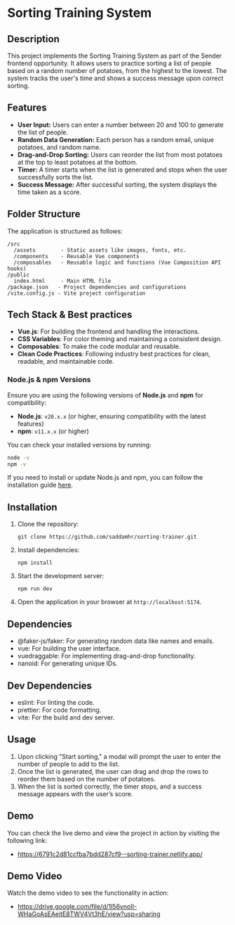 # Sorting Training System

## Description

This project implements the Sorting Training System as part of the Sender frontend opportunity. It allows users to practice sorting a list of people based on a random number of potatoes, from the highest to the lowest. The system tracks the user's time and shows a success message upon correct sorting.

## Features

- **User Input:** Users can enter a number between 20 and 100 to generate the list of people.
- **Random Data Generation:** Each person has a random email, unique potatoes, and random name.
- **Drag-and-Drop Sorting:** Users can reorder the list from most potatoes at the top to least potatoes at the bottom.
- **Timer:** A timer starts when the list is generated and stops when the user successfully sorts the list.
- **Success Message:** After successful sorting, the system displays the time taken as a score.


## Folder Structure

The application is structured as follows:

```
/src
  /assets        - Static assets like images, fonts, etc.
  /components    - Reusable Vue components
  /composables   - Reusable logic and functions (Vue Composition API hooks)
/public
  index.html     - Main HTML file
/package.json   - Project dependencies and configurations
/vite.config.js - Vite project configuration
```


## Tech Stack & Best practices

- **Vue.js**: For building the frontend and handling the interactions.
- **CSS Variables**: For color theming and maintaining a consistent design.
- **Composables**: To make the code modular and reusable.
- **Clean Code Practices**: Following industry best practices for clean, readable, and maintainable code.


### Node.js & npm Versions

Ensure you are using the following versions of **Node.js** and **npm** for compatibility:

- **Node.js**: `v20.x.x` (or higher, ensuring compatibility with the latest features)
- **npm**: `v11.x.x` (or higher)

You can check your installed versions by running:

```bash
node -v
npm -v
```

If you need to install or update Node.js and npm, you can follow the installation guide [here](https://nodejs.org/).

## Installation

1. Clone the repository:

   ```
   git clone https://github.com/saddamhr/sorting-trainer.git
   ```

2. Install dependencies:

   ```
   npm install
   ```

3. Start the development server:

   ```
   npm run dev
   ```

4. Open the application in your browser at `http://localhost:5174`.

## Dependencies
- @faker-js/faker: For generating random data like names and emails.
- vue: For building the user interface.
- vuedraggable: For implementing drag-and-drop functionality.
- nanoid: For generating unique IDs.

## Dev Dependencies
- eslint: For linting the code.
- prettier: For code formatting.
- vite: For the build and dev server.

## Usage

1. Upon clicking "Start sorting," a modal will prompt the user to enter the number of people to add to the list.
2. Once the list is generated, the user can drag and drop the rows to reorder them based on the number of potatoes.
3. When the list is sorted correctly, the timer stops, and a success message appears with the user’s score.

## Demo

You can check the live demo and view the project in action by visiting the following link:

- https://6791c2d81ccfba7bdd287cf9--sorting-trainer.netlify.app/

## Demo Video

Watch the demo video to see the functionality in action:

- https://drive.google.com/file/d/1l56vnoII-WHaGoAsEAejtE8TWV4Vt3hE/view?usp=sharing
